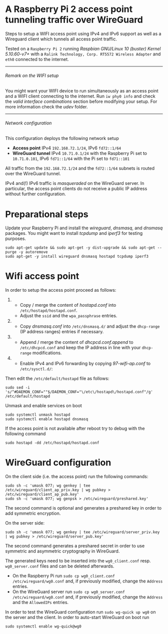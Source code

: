 # A Raspberry Pi 2 access point tunneling traffic over WireGuard

Steps to setup a WIFI access point using IPv4 and IPv6 support as well as a Wireguard client which tunnels all access point traffic.

Tested on a `Raspberry Pi 2` running *Raspbian GNU/Linux 10 (buster) Kernel 5.10.60-v7+* with a `Ralink Technology, Corp. RT5572 Wireless Adapter` and `eth0` connected to the internet.

------------

###### Remark on the WIFI setup

You might want your WIFI device to run simultaneously as an access point and a WIFI client connecting to the internet. Run `iw phy0 info` and check the *valid interface combinations* section before modifying your setup. For more information check the *udev* folder.

------------

###### Network configuration

This configuration deploys the following network setup

- **Access point**
  IPv4 `192.168.72.1/24`,
  IPv6 `fd72::1/64`
- **WireGuard tunnel**
  IPv4 `10.71.0.1/24` with the Raspberry Pi set to `10.71.0.101`,
  IPv6 `fd71::1/64` with the Pi set to `fd71::101`

All traffic from the `192.168.72.1/24` and the `fd72::1/64` subnets is routed over the WireGuard tunnel.

IPv4 and(!) IPv6 traffic is *masqueraded* on the WireGuard server. In particular, the access point clients do not receive a public IP address without further configuration.

# Preparational steps

Update your Raspberry Pi and install the *wireguard*, *dnsmasq*, and *dnsmasq* packages. You might want to install *tcpdump* and *iperf3* for testing purposes.

    sudo apt-get update && sudo apt-get -y dist-upgrade && sudo apt-get --purge -y autoremove
    sudo apt-get -y install wireguard dnsmasq hostapd tcpdump iperf3


# Wifi access point

In order to setup the access point proceed as follows:
1.  - Copy / merge the content of *hostapd.conf* into `/etc/hostapd/hostapd.conf`.
    - Adjust the `ssid` and the `wpa_passphrase` entries.
1.  - Copy *dnsmasq.conf* into `/etc/dnsmasq.d/` and adjust the `dhcp-range` (IP address ranges) entries if necessary.
1. - Append / merge the content of *dhcpcd.conf.append* to `/etc/dhcpcd.conf` and keep the IP address in line with your `dhcp-range` modifications.
1. - Enable IPv4 and IPv6 forwarding by copying *97-wifi-ap.conf*  to `/etc/sysctl.d/`:

Then edit the `/etc/default/hostapd` file as follows:

    sudo sed -i 's/^#DAEMON_CONF=""$/DAEMON_CONF="\/etc\/hostapd\/hostapd.conf"/g' /etc/default/hostapd

Unmask and enable services on boot

    sudo systemctl unmask hostapd
    sudo systemctl enable hostapd dnsmasq

If the access point is not available after reboot try to debug with the following command

    sudo hostapd -dd /etc/hostapd/hostapd.conf

# WireGuard configuration

On the client side (i.e. the access point) run the following commands:

    sudo sh -c 'umask 077; wg genkey | tee /etc/wireguard/client_ap_priv.key | wg pubkey > /etc/wireguard/client_ap_pub.key'
    sudo sh -c 'umask 077; wg genpsk > /etc/wireguard/preshared.key'
The second command is optional and generates a preshared key in order to add symmetric encryption.

On the server side:

    sudo sh -c 'umask 077; wg genkey | tee /etc/wireguard/server_priv.key | wg pubkey > /etc/wireguard/server_pub.key'

The second command generates a preshared secret in order to use symmetric and asymmetric cryptography in WireGuard.

The generated keys need to be inserted into the `wg0_client.conf` resp. `wg0_server.conf` files and can be deleted afterwards.

- On the Raspberry Pi run
   `sudo cp wg0_client.conf /etc/wireguard/wg0.conf`
   and, if previously modified, change the `Address` entries.
- On the WireGuard server run
   `sudo cp wg0_server.conf /etc/wireguard/wg0.conf`
   and, if previously modified, change the `Address` and the `AllowedIPs` entries.

In order to test the WireGuard configuration run `sudo wg-quick up wg0` on the server and the client. In order to auto-start WireGuard on boot run

    sudo systemctl enable wg-quick@wg0
